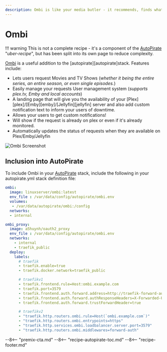 ```yaml
---
description: Ombi is like your media butler - it recommends, finds what you want to watch!
---
```


# Ombi

!!! warning
    This is not a complete recipe - it's a component of the [AutoPirate](/recipes/autopirate/) "_uber-recipe_", but has been split into its own page to reduce complexity.

[Ombi](https://github.com/tidusjar/Ombi) is a useful addition to the [autopirate][autopirate]stack. Features include:

* Lets users request Movies and TV Shows (_whether it being the entire series, an entire season, or even single episodes._)
* Easily manage your requests
User management system (_supports plex.tv, Emby and local accounts_)
* A landing page that will give you the availability of your [Plex][plex]/[Emby][emby]/[Jellyfin][jellyfin] server and also add custom notification text to inform your users of downtime.
* Allows your users to get custom notifications!
* Will show if the request is already on plex or even if it's already monitored.
* Automatically updates the status of requests when they are available on Plex/Emby/Jellyfin

![Ombi Screenshot](../../images/ombi.png)

## Inclusion into AutoPirate

To include Ombi in your [AutoPirate](/recipes/autopirate/) stack, include the following in your autopirate.yml stack definition file:

```yaml
ombi:
  image: linuxserver/ombi:latest
  env_file : /var/data/config/autopirate/ombi.env
  volumes:
   - /var/data/autopirate/ombi:/config
  networks:
  - internal

ombi_proxy:
  image: a5huynh/oauth2_proxy
  env_file : /var/data/config/autopirate/ombi.env
  networks:
    - internal
    - traefik_public
  deploy:
    labels:
      # traefik
      - traefik.enable=true
      - traefik.docker.network=traefik_public

      # traefikv1
      - traefik.frontend.rule=Host:ombi.example.com
      - traefik.port=3579
      - traefik.frontend.auth.forward.address=http://traefik-forward-auth:4181
      - traefik.frontend.auth.forward.authResponseHeaders=X-Forwarded-User
      - traefik.frontend.auth.forward.trustForwardHeader=true        

      # traefikv2
      - "traefik.http.routers.ombi.rule=Host(`ombi.example.com`)"
      - "traefik.http.routers.ombi.entrypoints=https"
      - "traefik.http.services.ombi.loadbalancer.server.port=3579"
      - "traefik.http.routers.ombi.middlewares=forward-auth"
```

--8<-- "premix-cta.md"
--8<-- "recipe-autopirate-toc.md"
--8<-- "recipe-footer.md"
